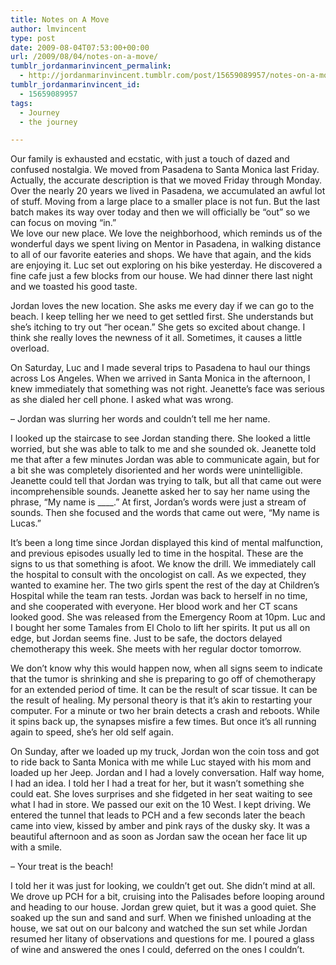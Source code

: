 ```yaml
---
title: Notes on A Move
author: lmvincent
type: post
date: 2009-08-04T07:53:00+00:00
url: /2009/08/04/notes-on-a-move/
tumblr_jordanmarinvincent_permalink:
  - http://jordanmarinvincent.tumblr.com/post/15659089957/notes-on-a-move
tumblr_jordanmarinvincent_id:
  - 15659089957
tags:
  - Journey
  - the journey

---
```

Our family is exhausted and ecstatic, with just a touch of dazed and confused nostalgia. We moved from Pasadena to Santa Monica last Friday. Actually, the accurate description is that we moved Friday through Monday. Over the nearly 20 years we lived in Pasadena, we accumulated an awful lot of stuff. Moving from a large place to a smaller place is not fun. But the last batch makes its way over today and then we will officially be &ldquo;out&rdquo; so we can focus on moving &ldquo;in.&rdquo;  
We love our new place. We love the neighborhood, which reminds us of the wonderful days we spent living on Mentor in Pasadena, in walking distance to all of our favorite eateries and shops. We have that again, and the kids are enjoying it. Luc set out exploring on his bike yesterday. He discovered a fine cafe just a few blocks from our house. We had dinner there last night and we toasted his good taste.

Jordan loves the new location. She asks me every day if we can go to the beach. I keep telling her we need to get settled first. She understands but she&rsquo;s itching to try out &ldquo;her ocean.&rdquo; She gets so excited about change. I think she really loves the newness of it all. Sometimes, it causes a little overload.

On Saturday, Luc and I made several trips to Pasadena to haul our things across Los Angeles. When we arrived in Santa Monica in the afternoon, I knew immediately that something was not right. Jeanette&rsquo;s face was serious as she dialed her cell phone. I asked what was wrong.

&ndash; Jordan was slurring her words and couldn&rsquo;t tell me her name.

I looked up the staircase to see Jordan standing there. She looked a little worried, but she was able to talk to me and she sounded ok. Jeanette told me that after a few minutes Jordan was able to communicate again, but for a bit she was completely disoriented and her words were unintelligible. Jeanette could tell that Jordan was trying to talk, but all that came out were incomprehensible sounds. Jeanette asked her to say her name using the phrase, &ldquo;My name is \____.&rdquo; At first, Jordan&rsquo;s words were just a stream of sounds. Then she focused and the words that came out were, &ldquo;My name is Lucas.&rdquo;

It&rsquo;s been a long time since Jordan displayed this kind of mental malfunction, and previous episodes usually led to time in the hospital. These are the signs to us that something is afoot. We know the drill. We immediately call the hospital to consult with the oncologist on call. As we expected, they wanted to examine her. The two girls spent the rest of the day at Children&rsquo;s Hospital while the team ran tests. Jordan was back to herself in no time, and she cooperated with everyone. Her blood work and her CT scans looked good. She was released from the Emergency Room at 10pm. Luc and I bought her some Tamales from El Cholo to lift her spirits. It put us all on edge, but Jordan seems fine. Just to be safe, the doctors delayed chemotherapy this week. She meets with her regular doctor tomorrow.

We don&rsquo;t know why this would happen now, when all signs seem to indicate that the tumor is shrinking and she is preparing to go off of chemotherapy for an extended period of time. It can be the result of scar tissue. It can be the result of healing. My personal theory is that it&rsquo;s akin to restarting your computer. For a minute or two her brain detects a crash and reboots. While it spins back up, the synapses misfire a few times. But once it&rsquo;s all running again to speed, she&rsquo;s her old self again.

On Sunday, after we loaded up my truck, Jordan won the coin toss and got to ride back to Santa Monica with me while Luc stayed with his mom and loaded up her Jeep. Jordan and I had a lovely conversation. Half way home, I had an idea. I told her I had a treat for her, but it wasn&rsquo;t something she could eat. She loves surprises and she fidgeted in her seat waiting to see what I had in store. We passed our exit on the 10 West. I kept driving. We entered the tunnel that leads to PCH and a few seconds later the beach came into view, kissed by amber and pink rays of the dusky sky. It was a beautiful afternoon and as soon as Jordan saw the ocean her face lit up with a smile.

&ndash; Your treat is the beach!

I told her it was just for looking, we couldn&rsquo;t get out. She didn&rsquo;t mind at all. We drove up PCH for a bit, cruising into the Palisades before looping around and heading to our house. Jordan grew quiet, but it was a good quiet. She soaked up the sun and sand and surf. When we finished unloading at the house, we sat out on our balcony and watched the sun set while Jordan resumed her litany of observations and questions for me. I poured a glass of wine and answered the ones I could, deferred on the ones I couldn&rsquo;t.

<div class="blogger-post-footer">
  <img loading="lazy" width="1" height="1" src="https://blogger.googleusercontent.com/tracker/9039099668816362935-5018090415738035751?l=jordansjourney2.blogspot.com" alt="" />
</div>